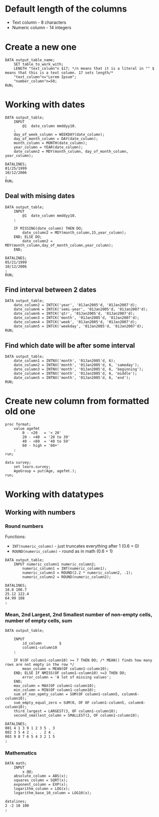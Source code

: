 #                    Default length of the columns

- Text column - 8 characters
- Numeric column - 14 integers

#                    Create a new one

```SAS
DATA output_table_name;
    SET table_to_work_with;
    LENGTH "text_column"n $17; */n means that it is a literal in "" $ means that this is a text column. 17 sets length/*
    "text_column"n="Lorem Ipsum";
    "number_column"n=50;
RUN;
```

#                    Working with dates

```SAS
DATA output_table;
    INPUT
        @1  date_column mmddyy10.
    ;
    day_of_week_column = WEEKDAY(date_column); 
    day_of_month_column = DAY(date_column); 
    month_column = MONTH(date_column); 
    year_column = YEAR(date_column);
    date_column2 = MDY(month_column, day_of_month_column, year_column);

DATALINES;
01/25/1999
10/12/2006
;
RUN;
```

##                   Deal with mising dates

```SAS
DATA output_table;
    INPUT
        @1  date_column mmddyy10.
    ;

    IF MISSING(date_column) THEN DO;
        date_column2 = MDY(month_column,15,year_column);
    END; ELSE DO;
	    date_column2 = MDY(month_column,day_of_month_column,year_column);
    END;

DATALINES;
05/21/1999
10/12/2006
;
RUN;
```

##                   Find interval between 2 dates

```SAS
DATA output_table;
    date_column2 = INTCK('year', '01Jan2005'd, '01Jan2007'd);
    date_column6 = INTCK('semi-year', '01Jan2005'd, '01Jan2007'd);
    date_column6 = INTCK('qtr', '01Jan2005'd, '01Jan2007'd);
    date_column3 = INTCK('month', '01Jan2005'd, '01Jan2007'd);
    date_column4 = INTCK('week', '01Jan2005'd, '01Jan2007'd);
    date_column5 = INTCK('weekday', '01Jan2005'd, '01Jan2007'd);
RUN;
```

##                  Find which date will be after some interval

```SAS
DATA output_table;
    date_column1 = INTNX('month', '01Jan2005'd, 6);
    date_column2 = INTNX('month', '01Jan2005'd, 6, 'sameday');
    date_column3 = INTNX('month', '01Jan2005'd, 6, 'beginning');
    date_column4 = INTNX('month', '01Jan2005'd, 6, 'middle');
    date_column5 = INTNX('month', '01Jan2005'd, 6, 'end');
RUN;
```










#                  Create new column from formatted old one

```SAs
proc format; 
    value agefmt
        0 - <20   = '< 20' 
        20 - <40  = '20 to 39' 
        40 - <60  = '40 to 59' 
        60 - high = '60+'
    ; 
run; 

data survey; 
    set learn.survey; 
    AgeGroup = put(Age, agefmt.); 
run;
```









#                    Working with datatypes

##                   Working with numbers

###                  Round numbers

Functions:
- `INT(numeric_column)` - just truncates everything after 1 (0.6 = 0)
- `ROUND(numeric_column)` - round as in math (0.6 = 1)

```SAS
DATA output_table; 
    INPUT numeric_column1 numeric_column2; 
        numeric_column1 = INT(numeric_column1); 
        numeric_column3 = ROUND(2.2 * numeric_column2, .1); 
        numeric_column2 = ROUND(numeric_column2); 

DATALINES; 
18.8 100.7 
25.12 122.4 
64.99 188 
; 
```

###                 Mean, 2nd Largest, 2nd Smallest number of non-empty cells, number of empty cells, sum

```SAS
DATA output_table; 

    INPUT
        id_column        $
        column1-column10
    ;

    IF N(OF column1-column10) >= 7 THEN DO; /* MEAN() finds how many rows are not empty in the row */
        mean_column = MEAN(OF column1-column10);
	END; ELSE IF NMISS(OF column1-column10) >=3 THEN DO;
	    error_column = 'A lot of missing values';
	END;
    max_column = MAX(OF column1-column10); 
    min_column = MIN(OF column1-column10); 
    sum_of_non_epmty_column = SUM(OF column1-column5, column6-column10);
    sum_empty_equal_zero = SUM(0, OF OF column1-column5, column6-column10);
    third_largest = LARGEST(3, OF column1-column10);
	second_smallest_column = SMALLEST(2, OF column1-column10);

DATALINES; 
001 4 1 3 9 1 2 3 5 . 3 
002 3 5 4 2 . . . 2 4 . 
003 9 8 7 6 5 4 3 2 1 5 
;
```

###                Mathematics

```SAS
DATA math; 
    INPUT
        x @@; 
    absolute_column = ABS(x); 
    squares_column = SQRT(x); 
    exponent_column = EXP(x); 
    logarithm_column = LOG(x);
	logarithm_base_10_column = LOG10(x); 

datalines; 
2 -2 10 100 
; 
```

